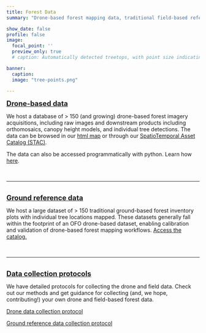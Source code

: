 ```yaml
---
title: Forest Data
summary: "Drone-based forest mapping data, traditional field-based reference data, and guidance for new data collection"

show_date: false
profile: false
image:
  focal_point: ''
  preview_only: true
  # caption: Automatically detected treetops, with point size indicating tree height, overlaid on drone-derived orthoimagery from the Tahoe National Forest

banner:
  caption:
  image: "tree-points.png"

---
```



<a href="drone/" style="font-size: 1.3em;">
  <i class="fa-regular fa-images"></i> <strong>Drone-based data</strong>
</a>


 We host a database of > 150 (and growing) drone-based forest imagery acquisitions, including raw images and downstream products including orthomosaics, canopy height models, and individual tree detections. The data can be browsed in our <a href="/data/drone/">html map</a> or through our <a href="https://radiantearth.github.io/stac-browser/#/external/stac.cyverse.org/">SpatioTemporal Asset Catalog (STAC)</a>.

The data can also be accessed programmatically with python. Learn how [here](https://github.com/open-forest-observatory/stac?tab=readme-ov-file#access-ofo-data-with-python).

<br>

---

<br>

<a href="ground-ref/" style="font-size: 1.3em;">
  <i class="fa-solid fa-tree"></i> <strong>Ground reference data</strong>
</a>

We host a large dataset of > 150 traditional ground-based forest inventory plots with individual tree locations mapped. These datasets generally fall within the footprint of an OFO drone-based dataset, enabling calibration and validation of drone-based forest mapping workflows. [Access the catalog.](ground-ref/)

<br>

---

<br>

<a href="/workflows/data-collection" style="font-size: 1.3em;">
  <i class="fa-solid fa-clipboard-list"></i> <strong>Data collection protocols</strong>
</a>

 We have detailed protocols for collecting the drone and field data. Check out our methods and get guidance for collecting (and, we hope, contributing!) your own drone and field-based forest data.  
 
 [<i class="fa-solid fa-plane"></i> Drone data collection protocol](/workflows/data-collection/drone/)
 
 [<i class="fa-solid fa-clipboard-list"></i> Ground reference data collection protocol](/workflows/data-collection/ground-reference/)
 

<br>
